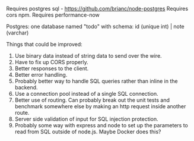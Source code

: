 Requires postgres sql - https://github.com/brianc/node-postgres
Requires cors npm.
Requires performance-now

Postgres:
one database named "todo" with schema:
id (unique int) | note (varchar)

Things that could be improved:
1. Use binary data instead of string data to send over the wire.
2. Have to fix up CORS properly.
3. Better responses to the client.
4. Better error handling.
5. Probably better way to handle SQL queries rather than inline in the backend.
6. Use a connection pool instead of a single SQL connection.
7. Better use of routing. Can probably break out the unit tests and benchmark somewhere else by making an http request inside another route.
8. Server side validation of input for SQL injection protection.
9. Probably some way with express and node to set up the parameters to read from SQL outside of node.js. Maybe Docker does this?

